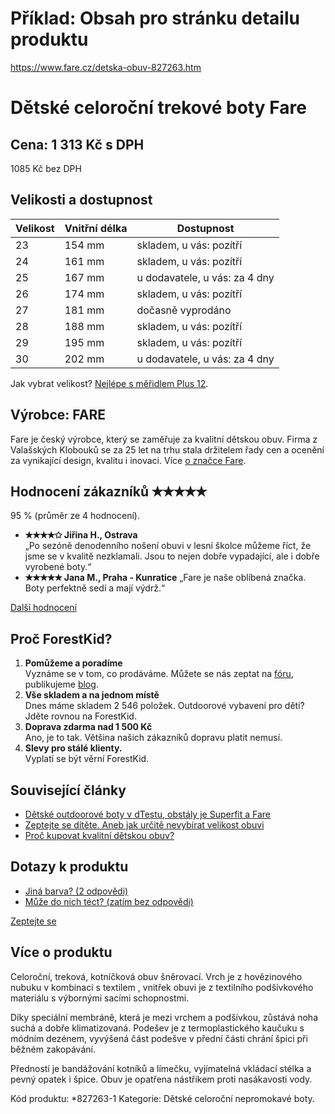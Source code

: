 # Příklad: Obsah pro stránku detailu produktu

https://www.fare.cz/detska-obuv-827263.htm

# Dětské celoroční trekové boty Fare

## Cena: 1 313 Kč s DPH 

1085 Kč bez DPH

## Velikosti a dostupnost
 
| Velikost | Vnitřní délka | Dostupnost | 
|----------|---------------|------------| 
| 23 | 154 mm | skladem, u vás: pozítří |
| 24 | 161 mm | skladem, u vás: pozítří |
| 25 | 167 mm | u dodavatele, u vás: za 4 dny |
| 26 | 174 mm | skladem, u vás: pozítří |  
| 27 | 181 mm | dočasně vyprodáno | 
| 28 | 188 mm | skladem, u vás: pozítří |  
| 29 | 195 mm | skladem, u vás: pozítří |  
| 30 | 202 mm | u dodavatele, u vás: za 4 dny | 

Jak vybrat velikost? [Nejlépe s měřidlem Plus 12](#).

## Výrobce: FARE

Fare je český výrobce, který se zaměřuje za kvalitní dětskou obuv. Firma z Valašských Klobouků se za 25 let na trhu stala držitelem řady cen a ocenění za vynikající design, kvalitu i inovaci. Více [o značce Fare](#).

## Hodnocení zákazníků ✭✭✭✭✭ 

95 % (průměr ze 4 hodnocení).

- **✭✭✭✭✩ Jiřina H., Ostrava**   
„Po sezóně denodenního nošení obuvi v lesní školce můžeme říct, že jsme se v kvalitě nezklamali. Jsou to nejen dobře vypadající, ale i dobře vyrobené boty.“
- **✭✭✭✭✭ Jana M., Praha - Kunratice**
„Fare je naše oblíbená značka. Boty perfektně sedí a mají výdrž.“

[Další hodnocení](#)

## Proč ForestKid?

1. **Pomůžeme a poradíme**  
Vyznáme se v tom, co prodáváme. Můžete se nás zeptat na [fóru](#), publikujeme [blog](#). 
2. **Vše skladem a na jednom místě**  
Dnes máme skladem 2 546 položek. Outdoorové vybavení pro děti? Jděte rovnou na ForestKid.
3. **Doprava zdarma nad 1 500 Kč**  
Ano, je to tak. Většina našich zákazníků dopravu platit nemusí. 
4. **Slevy pro stálé klienty.**  
Vyplatí se být věrní ForestKid.

## Související články

- [Dětské outdoorové boty v dTestu, obstály je Superfit a Fare](#)
- [Zeptejte se dítěte. Aneb jak určitě nevybírat velikost obuvi](#)
- [Proč kupovat kvalitní dětskou obuv?](#)

## Dotazy k produktu

- [Jiná barva? (2 odpovědi)](#)
- [Může do nich téct? (zatím bez odpovědi)](#)

[Zeptejte se](#)

## Více o produktu

Celoroční, treková, kotníčková obuv šněrovací. Vrch je z hovězinového nubuku v kombinaci s textilem , vnitřek obuvi je z textilního podšívkového materiálu s výbornými sacími schopnostmi. 

Díky speciální membráně, která je mezi vrchem a podšívkou, zůstává noha suchá a dobře klimatizovaná. Podešev je z termoplastického kaučuku s módním dezénem, vyvýšená část podešve v přední části chrání špici při běžném zakopávání. 

Předností je bandážování kotníků a límečku, vyjímatelná vkládací stélka a pevný opatek i špice. Obuv je opatřena nástřikem proti nasákavosti vody. 

Kód produktu: *827263-1
Kategorie:  Dětské celoroční nepromokavé boty.








